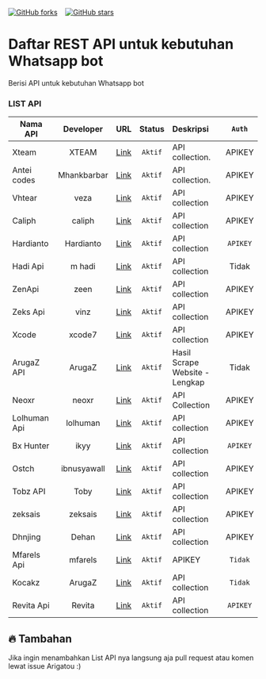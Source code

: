 [![GitHub forks](https://img.shields.io/github/forks/inirey/API-COLLECTION?style=social)](https://github.com/inirey/API-COLLECTION/network) &nbsp;&nbsp; [![GitHub stars](https://img.shields.io/github/stars/inirey/API-COLLECTION?style=social)](https://github.com/inirey/API-COLLECTION/stargazers)

# Daftar REST API untuk kebutuhan Whatsapp bot

Berisi API untuk kebutuhan Whatsapp bot

### LIST API

| Nama API        | Developer | URL | Status  | Deskripsi | `Auth` |
| --------------- |:---------:|:---:|:-------:|:----------|:------:|
| Xteam | XTEAM | [Link](https://xteam.xyz) | `Aktif` | API collection. | APIKEY |
| Antei codes| Mhankbarbar | [Link](https://antei.codes/) | `Aktif` | API collection. | APIKEY |
| Vhtear | veza | [Link](https://vhtear.com) | `Aktif` | API collection | APIKEY |
| Caliph | caliph | [Link](https://caliph71.xyz) | `Aktif` | API collection | APIKEY |
| Hardianto | Hardianto | [Link](https://hardianto.xyz) | `Aktif` | API collection | `APIKEY` |
| Hadi Api | m hadi | [Link](https://hadi-api.herokuapp.com/api) | `Aktif` | API collection | Tidak |
| ZenApi | zeen | [Link](https://zenzapi.xyz) | `Aktif` | API collection | APIKEY |
| Zeks Api | vinz | [Link](https://zeks.me) | `Aktif` | API collection | APIKEY |
| Xcode | xcode7 | [Link](https://api-xcoders.xyz/) | `Aktif` | API collection | APIKEY |
| ArugaZ API | ArugaZ | [Link](https://restfulapi.my.id/arugaz) | `Aktif` | Hasil Scrape Website - Lengkap | Tidak |
| Neoxr | neoxr | [Link](https://api.neoxr.eu.org) | `Aktif` | API Collection | APIKEY |
| Lolhuman Api| lolhuman | [Link](https://api.lolhuman.xyz) | `Aktif` | API collection | APIKEY |
| Bx Hunter | ikyy | [Link](https://bx-hunter.herokuapp.com) | `Aktif` | API collection | `APIKEY` |
| Ostch | ibnusyawall | [Link](https://ostch.herokuapp.com) | `Aktif` | API collection | APIKEY |
| Tobz API | Toby | [Link](https://tobz-api.herokuapp.com) | `Aktif` | API collection | APIKEY |
| zeksais | zeksais | [Link](http://zekais-api.herokuapp.com) | `Aktif` | API collection | APIKEY |
| Dhnjing | Dehan | [Link](https://dhnjing.xyz) | `Aktif` | API collection | APIKEY |
| Mfarels Api | mfarels | [Link](https://www.mfarels.id) | `Aktif` | APIKEY | `Tidak` |
| Kocakz | ArugaZ | [Link](https://kocakz.herokuapp.com) | `Aktif` | API collection | `Tidak` |
| Revita Api | Revita | [Link](https://revita.herokuapp.com) | `Aktif` | API collection | `APIKEY` |

## :fire: Tambahan

Jika ingin menambahkan List API nya langsung aja pull request atau komen lewat issue Arigatou :)
